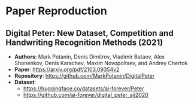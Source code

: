 # Paper Reproduction

## Digital Peter: New Dataset, Competition and Handwriting Recognition Methods (2021)
- **Authors**: Mark Potanin, Denis Dimitrov, Vladimir Bataev, Alex Shonenkov, Denis Karachev, Maxim Novopoltsev, and Andrey Chertok
- **Paper**: https://arxiv.org/pdf/2103.09354v2
- **Repository**: https://github.com/MarkPotanin/DigitalPeter
- **Dataset**:
  - https://huggingface.co/datasets/ai-forever/Peter
  - https://github.com/ai-forever/digital_peter_aij2020
